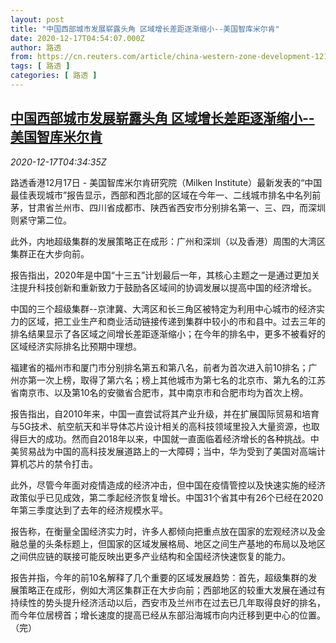 ```yaml
---
layout: post
title: "中国西部城市发展崭露头角 区域增长差距逐渐缩小--美国智库米尔肯"
date: 2020-12-17T04:54:07.000Z
author: 路透
from: https://cn.reuters.com/article/china-western-zone-development-1217-idCNKBS28R0EV
tags: [ 路透 ]
categories: [ 路透 ]
---
```

<!--1608180847000-->
[中国西部城市发展崭露头角 区域增长差距逐渐缩小--美国智库米尔肯](https://cn.reuters.com/article/china-western-zone-development-1217-idCNKBS28R0EV)
------

<div>
<div><i>2020-12-17T04:34:35Z</i></div><p>路透香港12月17日 - 美国智库米尔肯研究院（Milken Institute）最新发表的“中国最佳表现城市”报告显示，西部和西北部的区域在今年一、二线城市排名中名列前茅，甘肃省兰州市、四川省成都市、陕西省西安市分别排名第一、三、四，而深圳则紧守第二位。</p><p>此外，内地超级集群的发展策略正在成形：广州和深圳（以及香港）周围的大湾区集群正在大步向前。</p><p>报告指出，2020年是中国“十三五”计划最后一年，其核心主题之一是通过更加关注提升科技创新和重新致力于鼓励各区域间的协调发展以提高中国的经济增长。</p><p>中国的三个超级集群--京津冀、大湾区和长三角区被特定为利用中心城市的经济实力的区域，把工业生产和商业活动链接传递到集群中较小的市和县中。过去三年的排名结果显示了各区域之间增长差距逐渐缩小；在今年的排名中，更多不被看好的区域经济实际排名比预期中理想。</p><p>福建省的福州市和厦门市分别排名第五和第八名，前者为首次进入前10排名；广州亦第一次上榜，取得了第六名；榜上其他城市为第七名的北京市、第九名的江苏省南京市、以及第10名的安徽省合肥市，其中南京市和合肥市均为首次上榜。</p><p>报告指出，自2010年来，中国一直尝试将其产业升级，并在扩展国际贸易和培育与5G技术、航空航天和半导体芯片设计相关的高科技领域里投入大量资源，也取得巨大的成功。然而自2018年以来，中国就一直面临着经济增长的各种挑战。中美贸易战为中国的高科技发展道路上的一大障碍；当中，华为受到了美国对高端计算机芯片的禁令打击。</p><p>此外，尽管今年面对疫情造成的经济冲击，但中国在疫情管控以及快速实施的经济政策似乎已见成效，第二季起经济恢复增长。中国31个省其中有26个已经在2020年第三季度达到了去年的经济规模水平。</p><p>报告称，在衡量全国经济实力时，许多人都倾向把重点放在国家的宏观经济以及金融总量的头条标题上，但国家的区域发展格局、地区之间生产基地的布局以及地区之间供应链的联接可能反映出更多产业结构和全国经济快速恢复的能力。</p><p>报告并指，今年的前10名解释了几个重要的区域发展趋势：首先，超级集群的发展策略正在成形，例如大湾区集群正在大步向前；西部地区的较重大发展在通过有持续性的势头提升经济活动以后，西安市及兰州市在过去已几年取得良好的排名，而今年位居榜首；增长速度的提高已经从东部沿海城市向内迁移到更中心的位置。（完）</p>
</div>
